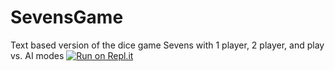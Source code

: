 # SevensGame
Text based version of the dice game Sevens with 1 player, 2 player, and play vs. AI modes
[![Run on Repl.it](https://repl.it/badge/github/gryder8/SevensGame)](https://repl.it/github/gryder8/SevensGame)